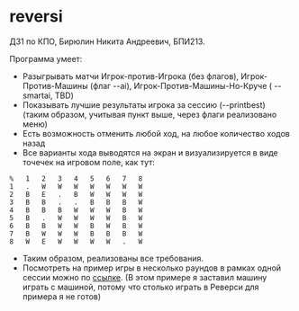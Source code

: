 # reversi

ДЗ1 по КПО, Бирюлин Никита Андреевич, БПИ213.

Программа умеет:

* Разыгрывать матчи Игрок-против-Игрока (без флагов), Игрок-Против-Машины (флаг --ai), Игрок-Против-Машины-Но-Круче (
  --smartai, TBD)
* Показывать лучшие результаты игрока за сессию (--printbest) (таким образом, учитывая пункт выше, через флаги
  реализовано меню)
* Есть возможность отменить любой ход, на любое количество ходов назад
* Все варианты хода выводятся на экран и визуализируется в виде точечек на игровом поле, как тут:

```
%	1	2	3	4	5	6	7	8
1	.	W	W	W	W	W	W	W	
2	B	E	.	B	W	W	W	W	
3	B	B	.	.	B	B	B	W	
4	B	B	B	W	W	W	B	W	
5	B	.	W	W	W	W	B	W	
6	B	B	W	W	B	W	B	W	
7	B	W	W	W	B	B	B	W	
8	W	E	W	W	W	W	.	W
```

* Таким образом, реализованы все требования.
* Посмотреть на пример игры в несколько раундов в рамках одной сессии можно по [ссылке](https://gist.github.com/keddad/82c0bc964cf1c0e0f34c8178c07fe385). (В этом примере я заставил машину
  играть с машиной, потому что столько играть в Реверси для примера я не готов)